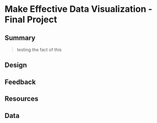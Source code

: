 # Make Effective Data Visualization - Final Project
## Summary
> testing
> the fact of this
## Design
## Feedback
## Resources
## Data 
